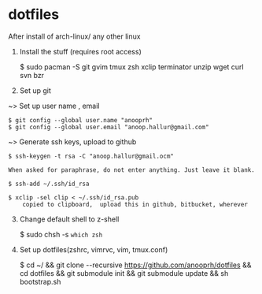 dotfiles
========

After install of arch-linux/ any other linux

1. Install the stuff (requires root access)

	$ sudo pacman -S git gvim tmux zsh xclip terminator unzip wget curl svn bzr    

2. Set up git

~> Set up user name , email

	$ git config --global user.name "anooprh"
	$ git config --global user.email "anoop.hallur@gmail.com"
	
~> Generate ssh keys, upload to github

	$ ssh-keygen -t rsa -C "anoop.hallur@gmail.ocm"
	
	When asked for paraphrase, do not enter anything. Just leave it blank.
	
	$ ssh-add ~/.ssh/id_rsa

	$ xclip -sel clip < ~/.ssh/id_rsa.pub  
		copied to clipboard,  upload this in github, bitbucket, wherever

3. Change default shell to z-shell

	$ sudo chsh -s `which zsh`

4. Set up dotfiles(zshrc, vimrvc, vim, tmux.conf)

	$ cd ~/ && git clone --recursive https://github.com/anooprh/dotfiles && cd dotfiles &&  git submodule init && git submodule update && sh bootstrap.sh

